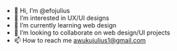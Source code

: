 - 👋 Hi, I’m @efojulius
- 👀 I’m interested in UX/UI designs
- 🌱 I’m currently learning web design
- 💞️ I’m looking to collaborate on web design/UI projects
- 📫 How to reach me awukujulius1@gmail.com

<!---
efojulius/efojulius is a ✨ special ✨ repository because its `README.md` (this file) appears on your GitHub profile.
You can click the Preview link to take a look at your changes.
--->
